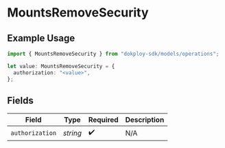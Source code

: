 # MountsRemoveSecurity

## Example Usage

```typescript
import { MountsRemoveSecurity } from "dokploy-sdk/models/operations";

let value: MountsRemoveSecurity = {
  authorization: "<value>",
};
```

## Fields

| Field              | Type               | Required           | Description        |
| ------------------ | ------------------ | ------------------ | ------------------ |
| `authorization`    | *string*           | :heavy_check_mark: | N/A                |